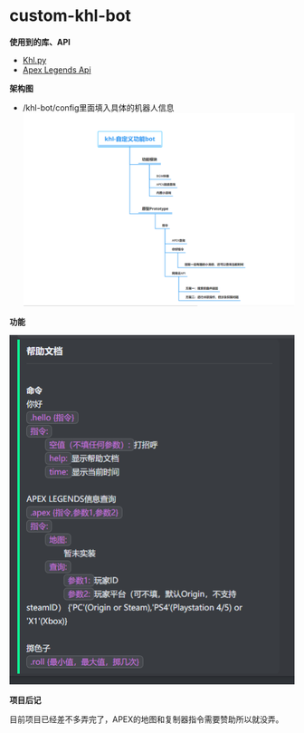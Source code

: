 # custom-khl-bot

**使用到的库、API**

- [Khl.py](https://github.com/TWT233/khl.py)
- [Apex Legends Api](https://apexlegendsapi.com/)

**架构图**
- /khl-bot/config里面填入具体的机器人信息
![](架构图.png)

**功能**

![](功能.png)




**项目后记**

目前项目已经差不多弄完了，APEX的地图和复制器指令需要赞助所以就没弄。




